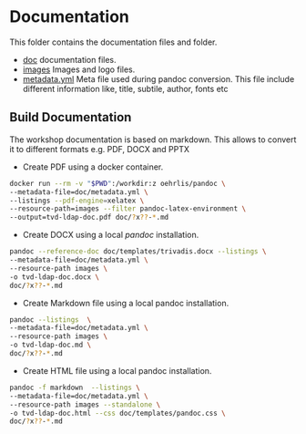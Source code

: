# Documentation

This folder contains the documentation files and folder.

- [doc](./README.md) documentation files.
- [images](../images/README.md) Images and logo files.
- [metadata.yml](./metadata.yml) Meta file used during pandoc conversion. This
  file include different information like, title, subtile, author, fonts etc

## Build Documentation

The workshop documentation is based on markdown. This allows to convert it to
different formats e.g. PDF, DOCX and PPTX

- Create PDF using a docker container.

```bash
docker run --rm -v "$PWD":/workdir:z oehrlis/pandoc \
--metadata-file=doc/metadata.yml \
--listings --pdf-engine=xelatex \
--resource-path=images --filter pandoc-latex-environment \
--output=tvd-ldap-doc.pdf doc/?x??-*.md
```

- Create DOCX using a local *pandoc* installation.

```bash
pandoc --reference-doc doc/templates/trivadis.docx --listings \
--metadata-file=doc/metadata.yml \
--resource-path images \
-o tvd-ldap-doc.docx \
doc/?x??-*.md
```

- Create Markdown file using a local pandoc installation.

```bash
pandoc --listings  \
--metadata-file=doc/metadata.yml \
--resource-path images \
-o tvd-ldap-doc.md \
doc/?x??-*.md
```

- Create HTML file using a local pandoc installation.

```bash
pandoc -f markdown  --listings \
--metadata-file=doc/metadata.yml \
--resource-path images --standalone \
-o tvd-ldap-doc.html --css doc/templates/pandoc.css \
doc/?x??-*.md
```
